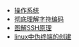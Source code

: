 - [操作系统](https://www.cnblogs.com/leesf456/p/5375198.html)
- [彻底理解字符编码](https://leesf.github.io/technique/2017/08/19/understand-character-encoding/)
- [图解SSH原理](https://www.jianshu.com/p/33461b619d53)
- [linux中伪终端的创建](https://www.cnblogs.com/zzdyyy/p/7538077.html)
